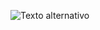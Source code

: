 ![Texto alternativo](https://github.com/eliMassaqui/Endless-Runner-In-5Minutes/blob/main/Captura%20de%20ecr%C3%A3%202025-06-04%20095959.png)
